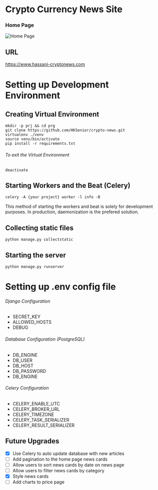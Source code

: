 # Crypto Currency News Site
### Home Page
![Home Page](https://i.imgur.com/DMICJcQ.jpg)

## URL
<https://www.hassani-cryptonews.com>

# Setting up Development Environment
## Creating Virtual Environment
```
mkdir -p prj && cd prg
git clone https://github.com/HKSenior/crypto-news.git
virtualenv ./venv
source venv/bin/activate
pip install -r requirements.txt
```

###### To exit the Virtual Environment
```
deactivate
```

## Starting Workers and the Beat (Celery)
```
celery -A {your project} worker -l info -B
```

This method of starting the workers and beat is solely for development
purposes. In production, daemonization is the prefered solution.

## Collecting static files
```
python manage.py collectstatic
```

## Starting the server
```
python manage.py runserver
```

# Setting up .env config file
###### Django Configuration
- SECRET_KEY
- ALLOWED_HOSTS
- DEBUG

###### Database Configuration (PostgreSQL)
- DB_ENGINE
- DB_USER
- DB_HOST
- DB_PASSWORD
- DB_ENGINE

###### Celery Configuration
- CELERY_ENABLE_UTC
- CELERY_BROKER_URL
- CELERY_TIMEZONE
- CELERY_TASK_SERIALIZER
- CELERY_RESULT_SERIALIZER

## Future Upgrades
- [X] Use Celery to auto update database with new articles
- [ ] Add pagination to the home page news cards
- [ ] Allow users to sort news cards by date on news page
- [ ] Allow users to filter news cards by category
- [X] Style news cards
- [ ] Add charts to price page